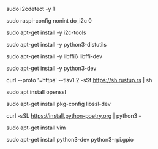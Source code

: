 sudo i2cdetect -y 1

sudo raspi-config nonint do_i2c 0

sudo apt-get install -y i2c-tools

sudo apt-get install -y python3-distutils

sudo apt-get install -y libffi6 libffi-dev


sudo apt-get install -y python3-dev

curl --proto '=https' --tlsv1.2 -sSf https://sh.rustup.rs | sh

 sudo apt install openssl


sudo apt-get install pkg-config libssl-dev

curl -sSL https://install.python-poetry.org | python3 -

sudo apt-get install vim

sudo apt-get install python3-dev python3-rpi.gpio
